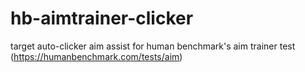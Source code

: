 # hb-aimtrainer-clicker
target auto-clicker aim assist for human benchmark's aim trainer test (https://humanbenchmark.com/tests/aim)
